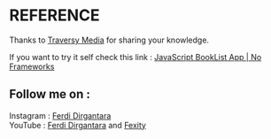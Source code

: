 # **REFERENCE**
Thanks to [Traversy Media](https://www.youtube.com/channel/UC29ju8bIPH5as8OGnQzwJyA) for sharing your knowledge.

If you want to try it self check this link :
[JavaScript BookList App | No Frameworks](https://youtu.be/JaMCxVWtW58)

## **Follow me on :**  
Instagram : [Ferdi Dirgantara](https://www.instagram.com/iamferdidirgantara)  
YouTube : [Ferdi Dirgantara](https://www.youtube.com/channel/UCeaggiYCZtYIbXNcZbecFHg) and [Fexity](https://www.youtube.com/user/FerdiDirgantara)